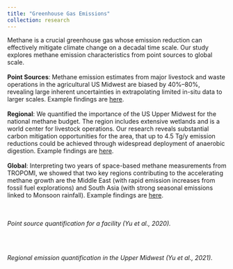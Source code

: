 ```yaml
---
title: "Greenhouse Gas Emissions"
collection: research
---
```

Methane is a crucial greenhouse gas whose emission reduction can effectively mitigate climate change on a decadal time scale. Our study explores methane emission characteristics from point sources to global scale. <br><br>
**Point Sources**: Methane emission estimates from major livestock and waste operations in the agricultural US Midwest are biased by 40%–80%, revealing large inherent uncertainties in extrapolating limited in-situ data to larger scales. Example findings are [here]((https://agupubs.onlinelibrary.wiley.com/doi/full/10.1029/2019JG005429)). <br><br>
**Regional**: We quantified the importance of the US Upper Midwest for the national methane budget. The region includes extensive wetlands and is a world center for livestock operations. Our research reveals substantial carbon mitigation opportunities for the area, that up to 4.5 Tg/y emission reductions could be achieved through widespread deployment of anaerobic digestion. Example findings are [here](https://acp.copernicus.org/articles/21/951/2021/).<br><br>
**Global**: Interpreting two years of space-based methane measurements from TROPOMI, we showed that two key regions contributing to the accelerating methane growth are the Middle East (with rapid emission increases from fossil fuel explorations) and South Asia (with strong seasonal emissions linked to Monsoon rainfall). Example findings are [here](https://acp.copernicus.org/articles/23/3325/2023/).<br><br>
<p>
    <img src="https://yu-xue-ying.github.io/research/point_source_quantification.jpg" alt>
    <em><br>Point source quantification for a facility (Yu et al., 2020).</em>
</p><br>
<p>
    <img src="https://yu-xue-ying.github.io/research/regional_emission_quantification.png" alt>
    <em><br>Regional emission quantification in the Upper Midwest (Yu et al., 2021).</em>
</p><br>